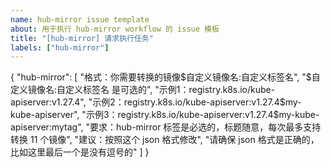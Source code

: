 ```yaml
---
name: hub-mirror issue template
about: 用于执行 hub-mirror workflow 的 issue 模板
title: "[hub-mirror] 请求执行任务"
labels: ["hub-mirror"]
---
```


{
    "hub-mirror": [
        "格式：你需要转换的镜像$自定义镜像名:自定义标签名",
        "$自定义镜像名:自定义标签名 是可选的",
        "示例1：registry.k8s.io/kube-apiserver:v1.27.4",
        "示例2：registry.k8s.io/kube-apiserver:v1.27.4$my-kube-apiserver",
        "示例3：registry.k8s.io/kube-apiserver:v1.27.4$my-kube-apiserver:mytag",
        "要求：hub-mirror 标签是必选的，标题随意，每次最多支持转换 11 个镜像",
        "建议：按照这个 json 格式修改",
        "请确保 json 格式是正确的，比如这里最后一个是没有逗号的"
    ]
}